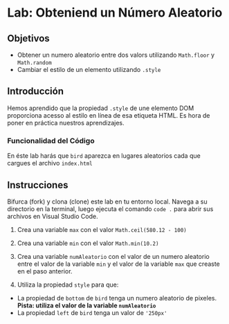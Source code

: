 # Lab: Obteniend un Número Aleatorio

## Objetivos
- Obtener un numero aleatorio entre dos valors utilizando `Math.floor` y `Math.random`
- Cambiar el estilo de un elemento utilizando `.style`

## Introducción
Hemos aprendido que la propiedad `.style` de une elemento DOM proporciona acesso al estilo en línea de esa etiqueta HTML. Es hora de poner en práctica nuestros aprendizajes. 

### Funcionalidad del Código
En éste lab harás que `bird` aparezca en lugares aleatorios cada que cargues el archivo `index.html`


## Instrucciones
Bifurca (fork) y clona (clone) este lab en tu entorno local. Navega a su directorio en la terminal, luego ejecuta el comando `code .` para abrir sus archivos en Visual Studio Code. 

1. Crea una variable `max` con el valor `Math.ceil(580.12 - 100)` 

2. Crea una variable `min` con el valor `Math.min(10.2) `

3. Crea una variable `numAleatorio` con el valor de un numero aleatorio entre el valor de la variable `min` y el valor de la variable `max`
que creaste en el paso anterior.

4. Utiliza la propiedad `style` para que:
* La propiedad de `bottom` de `bird` tenga un numero aleatorio de pixeles. **Pista: utiliza el valor de la variable `numAleatorio`**
* La propiedad `left` de `bird` tenga un valor de `'250px'` 
